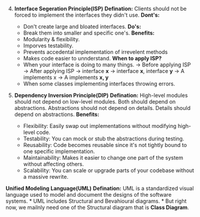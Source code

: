 4. **Interface Segeration Principle(ISP)**
    __Defination:__ Clients should not be forced to implement the interfaces they didn't use.
    __Dont's:__
    * Don't create large and bloated interfaces.
    __Do's:__
    * Break them into smaller and specific one's.
    __Benefits:__
    * Modularity & flexibility.
    * Imporves testability.
    * Prevents accedental implementation of irrevelent methods
    * Makes code easier to unnderstand.
    __When to apply ISP?__
    * When your interface is doing to many things. 
        -> Before applying ISP -> After applying ISP
        -> interface **x** -> interface **x**, interface **y**
        -> A implements x -> A implements **x, y**
    * When some classes implementing interfaces throwing errors.

5. **Dependency Inversion Principle(DIP)**
    __Defination:__ High-level modules should not depend on low-level modules. Both should depend on abstractions. Abstractions should not depend on details. Details should depend on abstractions.
    __Benefits:__
    * Flexibility: Easily swap out implementations without modifying high-level code.
    * Testability: You can mock or stub the abstractions during testing.
    * Reusability: Code becomes reusable since it's not tightly bound to one specific implementation.
    * Maintainability: Makes it easier to change one part of the system without affecting others.
    * Scalability: You can scale or upgrade parts of your codebase     without a massive rewrite.

**Unified Modeling Language(UML)**
    __Defination:__ UML is a standardized visual language used to model and document the designs of the software systems. 
    * UML includes Structural and Bevahioural diagrams.
    * But right now, we mailnly need one of the Structural diagram that is __Class Diagram__.
